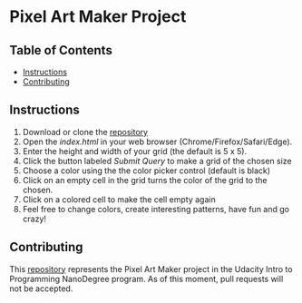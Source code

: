 # Pixel Art Maker Project

## Table of Contents

* [Instructions](#instructions)
* [Contributing](#contributing)

## Instructions
1. Download or clone the [repository](https://github.com/EshitaIslam/pixel-art-maker/)
2. Open the *index.html* in your web browser (Chrome/Firefox/Safari/Edge).
3. Enter the height and width of your grid (the default is 5 x 5).
4. Click the button labeled *Submit Query* to make a grid of the chosen size
5. Choose a color using the the color picker control (default is black)
6. Click on an empty cell in the grid turns the color of the grid to the chosen.
7. Click on a colored cell to make the cell empty again
8. Feel free to change colors, create interesting patterns, have fun and go crazy!


## Contributing
This [repository](https://github.com/EshitaIslam/pixel-art-maker/) represents the Pixel Art Maker project in the Udacity Intro to Programming NanoDegree program. As of this moment, pull requests will not be accepted.
